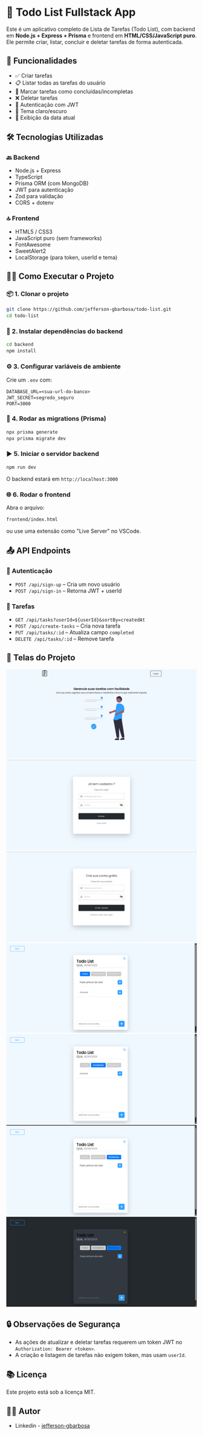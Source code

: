 # 📝 Todo List Fullstack App

Este é um aplicativo completo de Lista de Tarefas (Todo List), com backend em **Node.js + Express + Prisma** e frontend em **HTML/CSS/JavaScript puro**. Ele permite criar, listar, concluir e deletar tarefas de forma autenticada.

## 🚀 Funcionalidades

- ✅ Criar tarefas
- 📋 Listar todas as tarefas do usuário
- 🔁 Marcar tarefas como concluídas/incompletas
- ❌ Deletar tarefas
- 🔐 Autenticação com JWT
- 🌙 Tema claro/escuro
- 📅 Exibição da data atual

## 🛠️ Tecnologias Utilizadas

### 🔙 Backend
- Node.js + Express
- TypeScript
- Prisma ORM (com MongoDB)
- JWT para autenticação
- Zod para validação
- CORS + dotenv

### 🔝 Frontend
- HTML5 / CSS3
- JavaScript puro (sem frameworks)
- FontAwesome
- SweetAlert2
- LocalStorage (para token, userId e tema)

## 🧑‍💻 Como Executar o Projeto

### 📦 1. Clonar o projeto
```bash
git clone https://github.com/jefferson-gbarbosa/todo-list.git
cd todo-list
```

### 📁 2. Instalar dependências do backend
```bash
cd backend
npm install
```

### ⚙️ 3. Configurar variáveis de ambiente
Crie um `.env` com:

```env
DATABASE_URL=<sua-url-do-banco>
JWT_SECRET=segredo_seguro
PORT=3000
```

### 🧪 4. Rodar as migrations (Prisma)
```bash
npx prisma generate
npx prisma migrate dev
```

### ▶️ 5. Iniciar o servidor backend
```bash
npm run dev
```

O backend estará em `http://localhost:3000`

### 🌐 6. Rodar o frontend

Abra o arquivo:

```bash
frontend/index.html
```
ou use uma extensão como "Live Server" no VSCode.

## 📤 API Endpoints

### 🔐 Autenticação

- `POST /api/sign-up` – Cria um novo usuário  
- `POST /api/sign-in` – Retorna JWT + userId

### 📌 Tarefas

- `GET /api/tasks?userId=${userId}&sortBy=createdAt`
- `POST /api/create-tasks` – Cria nova tarefa
- `PUT /api/tasks/:id` – Atualiza campo `completed`
- `DELETE /api/tasks/:id` – Remove tarefa

## 📸 Telas do Projeto

![Página inicial](.github/screenshot-01.png)
![Página de login](.github/screenshot-02.png)
![Página de register](.github/screenshot-03.png)
![Página de tarefas](.github/screenshot-04.png)
![Tarefas completas](.github/screenshot-05.png)
![Tarefas pendentes](.github/screenshot-06.png)
![Tema escuro](.github/screenshot-07.png)

## 🔒 Observações de Segurança

- As ações de atualizar e deletar tarefas requerem um token JWT no `Authorization: Bearer <token>`.
- A criação e listagem de tarefas não exigem token, mas usam `userId`.

## 📚 Licença

Este projeto está sob a licença MIT.

## 👨‍💻 Autor

- Linkedin - [jefferson-gbarbosa](https://www.linkedin.com/in/jefferson-gbarbosa/)